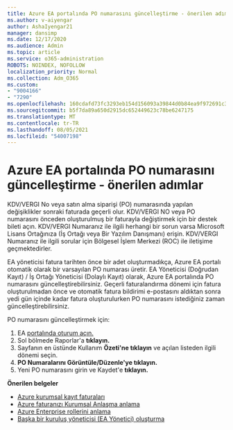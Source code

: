 ```yaml
---
title: Azure EA portalında PO numarasını güncelleştirme - önerilen adımlar
ms.author: v-aiyengar
author: AshaIyengar21
manager: dansimp
ms.date: 12/17/2020
ms.audience: Admin
ms.topic: article
ms.service: o365-administration
ROBOTS: NOINDEX, NOFOLLOW
localization_priority: Normal
ms.collection: Adm_O365
ms.custom:
- "9004166"
- "7290"
ms.openlocfilehash: 160cdafd73fc3293eb154d156093a39844d0b84ea9f972691c3630693d720b38
ms.sourcegitcommit: b5f7da89a650d2915dc652449623c78be6247175
ms.translationtype: MT
ms.contentlocale: tr-TR
ms.lasthandoff: 08/05/2021
ms.locfileid: "54007198"
---
```

# <a name="update-po-number-in-azure-ea-portal---recommended-steps"></a>Azure EA portalında PO numarasını güncelleştirme - önerilen adımlar

KDV/VERGI No veya satın alma siparişi (PO) numarasında yapılan değişiklikler sonraki faturada geçerli olur. KDV/VERGI NO veya PO numarasını önceden oluşturulmuş bir faturayla değiştirmek için bir destek bileti açın. KDV/VERGI Numaranız ile ilgili herhangi bir sorun varsa Microsoft Lisans Ortağınıza (İş Ortağı veya Bir Yazılım Danışmanı) erişin. KDV/VERGI Numaranız ile ilgili sorular için Bölgesel İşlem Merkezi (ROC) ile iletişime geçmektedirler. 

EA yöneticisi fatura tarihten önce bir adet oluşturmadıkça, Azure EA portalı otomatik olarak bir varsayılan PO numarası üretir. EA Yöneticisi (Doğrudan Kayıt) / İş Ortağı Yöneticisi (Dolaylı Kayıt) olarak, Azure EA portalında PO numarasını güncelleştirebilirsiniz. Geçerli faturalandırma dönemi için fatura oluşturulmadan önce ve otomatik fatura bildirimi e-postasını aldıktan sonra yedi gün içinde kadar fatura oluşturulurken PO numarasını istediğiniz zaman güncelleştirebilirsiniz.    

PO numarasını güncelleştirmek için:

1. EA [portalında oturum açın.](https://ea.azure.com/)
1. Sol bölmede Raporlar'a **tıklayın.**
1. Sayfanın en üstünde Kullanım **Özeti'ne tıklayın** ve açılan listeden ilgili dönemi seçin.
1. **PO Numaralarını Görüntüle/Düzenle'ye tıklayın.**
1. Yeni PO numarasını girin ve Kaydet'e **tıklayın.**

**Önerilen belgeler** 

- [Azure kurumsal kayıt faturaları](https://docs.microsoft.com/azure/billing/billing-ea-portal-enrollment-invoices) 
- [Azure faturanızı Kurumsal Anlaşma anlama](https://docs.microsoft.com/azure/billing/billing-understand-your-bill-ea)  
- [Azure Enterprise rollerini anlama](https://docs.microsoft.com/azure/billing/billing-understand-your-bill-ea) 
- [Başka bir kuruluş yöneticisi (EA Yönetici) oluşturma](https://docs.microsoft.com/azure/cost-management-billing/manage/ea-portal-administration#create-another-enterprise-administrator) 
